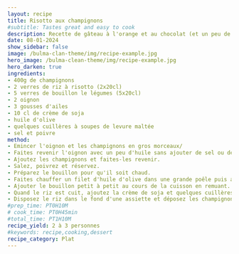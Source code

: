 ```yaml
---
layout: recipe
title: Risotto aux champignons
#subtitle: Tastes great and easy to cook
description: Recette de gâteau à l'orange et au chocolat (et un peu de gingembre selon les goûts)
date: 08-01-2024
show_sidebar: false
image: /bulma-clan-theme/img/recipe-example.jpg
hero_image: /bulma-clean-theme/img/recipe-example.jpg
hero_darken: true
ingredients:
- 400g de champignons
- 2 verres de riz à risotto (2x20cl)
- 5 verres de bouillon le légumes (5x20cl)
- 2 oignon
- 3 gousses d'ailes
- 10 cl de crème de soja
- huile d'olive
- quelques cuillères à soupes de levure maltée
- sel et poivre
method:
- Emincer l'oignon et les champignons en gros morceaux/
- Faites revenir l'oignon avec un peu d'huile sans ajouter de sel ou de poivre.
- Ajoutez les champignons et faites-les revenir.
- Salez, poivrez et réservez.
- Préparez le bouillon pour qu'il soit chaud.
- Faites chauffer un filet d'huile d'olive dans une grande poêle puis ajoutez le riz pendant 2/3 minutes. Remuez jusqu'à ce qu'il soit translucide.
- Ajouter le bouillon petit à petit au cours de la cuisson en remuant.
- Quand le riz est cuit, ajoutez la crème de soja et quelques cuillères à soupe de levure maltée, le sel et le poivre.
- Disposez le riz dans le fond d'une assiette et déposez les champignons dessus
#prep_time: PT0H10M
# cook_time: PT0H45min
#total_time: PT1H10M
recipe_yield: 2 à 3 personnes
#keywords: recipe,cooking,dessert
recipe_category: Plat
---
```

